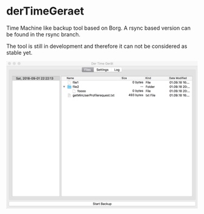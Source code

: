 # derTimeGeraet
Time Machine like backup tool based on Borg. A rsync based version can be found in the rsync branch.

The tool is still in development and therefore it can not be considered as stable yet.

![Screenshot](https://raw.githubusercontent.com/myzinsky/derTimeGeraet/master/img/screenshot.png "Screenshot")
